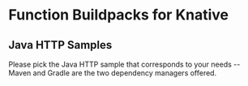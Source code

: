 # Function Buildpacks for Knative

## Java HTTP Samples

Please pick the Java HTTP sample that corresponds to your needs -- Maven and Gradle are the two dependency managers offered.
